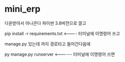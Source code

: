 # mini_erp



다운받아서 아나콘다 파이썬 3.8버전으로 깔고 


pip install -r requirements.txt     <---- 터미널에 이명령어 쓰고


manage.py 있는데 까지 경로타고 들어간다음에



py manage.py runserver    <------ 터미널에 이명령어 쓰면
